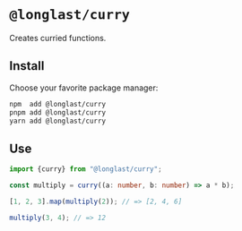 # `@longlast/curry`

Creates curried functions.

## Install

Choose your favorite package manager:

```bash
npm  add @longlast/curry
pnpm add @longlast/curry
yarn add @longlast/curry
```

## Use

```ts
import {curry} from "@longlast/curry";

const multiply = curry((a: number, b: number) => a * b);

[1, 2, 3].map(multiply(2)); // => [2, 4, 6]

multiply(3, 4); // => 12
```
